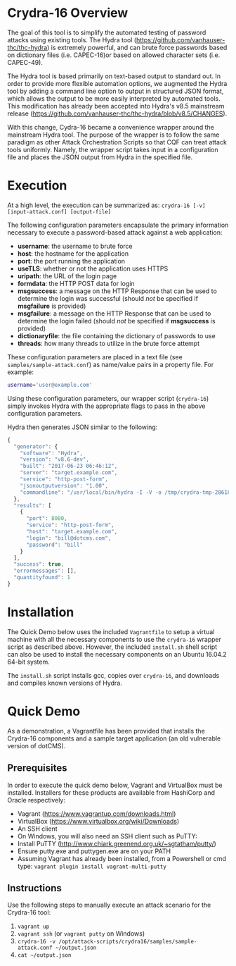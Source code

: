 # Crydra-16 Overview
The goal of this tool is to simplify the automated testing of password attacks using existing tools. The Hydra tool (https://github.com/vanhauser-thc/thc-hydra) is extremely powerful, and can brute force passwords based on dictionary files (i.e. CAPEC-16)or based on allowed character sets (i.e. CAPEC-49).

The Hydra tool is based primarily on text-based output to standard out. In order to provide more flexible automation options, we augmented the Hydra tool by adding a command line option to output in structured JSON format, which allows
the output to be more easily interpreted by automated tools. This modification has already been accepted into Hydra's v8.5 mainstream release (https://github.com/vanhauser-thc/thc-hydra/blob/v8.5/CHANGES).

With this change, Cydra-16 became a convenience wrapper around the mainstream Hydra tool. The purpose of the wrapper is to follow the same paradigm as other Attack Orchestration Scripts so that CQF can treat attack tools uniformly. Namely, the wrapper script takes input in a configuration file and places the JSON output from Hydra in the specified file.

# Execution
At a high level, the execution can be summarized as: `crydra-16 [-v] [input-attack.conf] [output-file]`

The following configuration parameters encapsulate the primary information necessary to execute a password-based attack against a web application:
* **username**: the username to brute force
* **host**: the hostname for the application
* **port**: the port running the application
* **useTLS**: whether or not the application uses HTTPS
* **uripath**: the URL of the login page
* **formdata**: the HTTP POST data for login
* **msgsuccess**: a message on the HTTP Response that can be used to determine
the login was successful (should *not* be specified if **msgfailure** is provided)
* **msgfailure**: a message on the HTTP Response that can be used to determine
the login failed (should *not* be specified if **msgsuccess** is provided)
* **dictionaryfile**: the file containing the dictionary of passwords to use
* **threads**: how many threads to utilize in the brute force attempt

These configuration parameters are placed in a text file (see `samples/sample-attack.conf`)
as name/value pairs in a property file. For example:

```bash
username='user@example.com'
```

Using these configuration parameters, our wrapper script (`crydra-16`) simply invokes Hydra with the appropriate flags to pass in the above configuration parameters.

Hydra then generates JSON similar to the following:
```javascript
{
  "generator": {
    "software": "Hydra",
    "version": "v8.6-dev",
    "built": "2017-06-23 06:46:12",
    "server": "target.example.com",
    "service": "http-post-form",
    "jsonoutputversion": "1.00",
    "commandline": "/usr/local/bin/hydra -I -V -o /tmp/crydra-tmp-28618-results.json -b jsonv1 -s 8080 -L /tmp/crydra-tmp-28618-userlist.txt -t 2 -W 0 -d -P dictionary_sample_12.txt target.example.com http-post-form /c/portal_public/login:my_account_cmd=auth&referer=%2Fc&my_account_r_m=false&password=^PASS^&my_account_login=^USER^&my_account_email_address=:S=Processing login..."
  },
  "results": [
    {
      "port": 8080,
      "service": "http-post-form",
      "host": "target.example.com",
      "login": "bill@dotcms.com",
      "password": "bill"
    }
  ],
  "success": true,
  "errormessages": [],
  "quantityfound": 1
}
```

# Installation
The Quick Demo below uses the included `Vagrantfile` to setup a virtual machine with all the necessary components to use the `crydra-16` wrapper script as described above. However, the included `install.sh` shell script can also be used to install
the necessary components on an Ubuntu 16.04.2 64-bit system.

The `install.sh` script installs gcc, copies over `crydra-16`, and downloads and compiles known versions of Hydra.

# Quick Demo
As a demonstration, a Vagrantfile has been provided that installs the Crydra-16 components and a sample target application (an old vulnerable version of dotCMS).

## Prerequisites
In order to execute the quick demo below, Vagrant and VirtualBox must be installed. Installers for these products are available from HashiCorp and Oracle respectively:
* Vagrant (https://www.vagrantup.com/downloads.html)
* VirtualBox (https://www.virtualbox.org/wiki/Downloads)
* An SSH client
 * On Windows, you will also need an SSH client such as PuTTY:
  * Install PuTTY (http://www.chiark.greenend.org.uk/~sgtatham/putty/)
  * Ensure putty.exe and puttygen.exe are on your PATH
  * Assuming Vagrant has already been installed, from a Powershell or cmd type:
    `vagrant plugin install vagrant-multi-putty`

## Instructions
Use the following steps to manually execute an attack scenario for the Crydra-16 tool:
1. `vagrant up`
2. `vagrant ssh` (or `vagrant putty` on Windows)
4. `crydra-16 -v /opt/attack-scripts/crydra16/samples/sample-attack.conf ~/output.json`
5. `cat ~/output.json`
